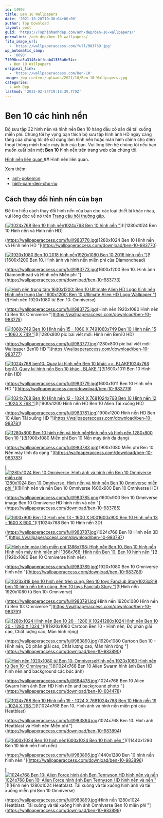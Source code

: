 ```yaml
---
id: 14993
title: Ben 10 Wallpapers
date: '2021-10-20T10:30:04+00:00'
author: Top Download
layout: post
guid: 'https://Tophinhanhdep.com/anh-dep/ben-10-wallpapers/'
permalink: /anh-dep/ben-10-wallpapers/
fifu_image_url:
  - 'https://wallpaperaccess.com/full/983769.jpg'
wp_automatic_camp:
  - '8098'
7f098cca5a3146cbffeab41336a6e54c:
  - Ben 10 Wallpapers
original_link:
  - 'https://wallpaperaccess.com/ben-10'
image: /wp-content/uploads/2021/10/Ben-10-Wallpapers.jpg
categories:
  - Ảnh Đẹp
lastmod: '2025-02-24T19:18:39.770Z'
---
```

# Ben 10 các hình nền

Bộ sưu tập 32 hình nền và hình nền Ben 10 hàng đầu có sẵn để tải xuống miễn phí. Chúng tôi hy vọng bạn thích bộ sưu tập hình ảnh HD ngày càng tăng của chúng tôi để sử dụng làm hình nền hoặc màn hình chính cho điện thoại thông minh hoặc máy tính của bạn. Vui lòng liên hệ chúng tôi nếu bạn muốn xuất bản một **Ben 10** hình nền trên trang web của chúng tôi.

[Hình nền liên quan ](#related) ## Hình nền liên quan.

   
 Xem thêm:

   
- [anh-pokemon](https://tophinhanhdep.com/anh-anime/anh-pokemon/)
- [hinh-xam-dep-cho-nu](https://tophinhanhdep.com/hinh-xam-dep/hinh-xam-dep-cho-nu/)

## Cách thay đổi hình nền của bạn

Để tìm hiểu cách thay đổi hình nền của bạn cho các loại thiết bị khác nhau, vui lòng đọc về nó trên [Trang câu hỏi thường gặp](https://tophinhanhdep.com/faq/).

  
[[![1024x768 Ben 10 hình nền](https://wallpaperaccess.com/full/983769.jpg)1024x768 Ben 10 hình nền "](https://wallpaperaccess.com/download/ben-10-983769)](![1280x1024 Ben 10 Hình nền và Hình nền HD)

(https://wallpaperaccess.com/full/983770.jpg)1280x1024 Ben 10 Hình nền và Hình nền HD "](https://wallpaperaccess.com/download/ben-10-983770)

[[![1920x1080 Ben 10 2018 hình nền](https://wallpaperaccess.com/full/983772.jpg)1920x1080 Ben 10 2018 hình nền "](https://wallpaperaccess.com/download/ben-10-983772)](![1600x1200 Ben 10. Hình ảnh và hình nền miễn phí của Diamondhead)

(https://wallpaperaccess.com/full/983773.jpg)1600x1200 Ben 10. Hình ảnh Diamondhead và Hình nền Miễn phí "](https://wallpaperaccess.com/download/ben-10-983773)

[[![Hình nền trung tâm 1600x1200: Ben 10 Ultimate Alien HD Logo hình nền](https://wallpaperaccess.com/full/703199.jpg)Hình nền trung tâm 1600x1200: Ben 10 Ultimate Alien HD Logo Wallpaper "](https://wallpaperaccess.com/download/ben-10-703199)](![Hình nền 1920x1080 từ Ben 10: Omniverse)

(https://wallpaperaccess.com/full/983775.jpg)Hình nền 1920x1080 Hình nền từ Ben 10: Omniverse "](https://wallpaperaccess.com/download/ben-10-983775)

[[![1060x749 Ben 10 Hình nền 15 - 1060 X 749](https://wallpaperaccess.com/full/983776.jpg)1060x749 Ben 10 Hình nền 15 - 1060 X 749 "](https://wallpaperaccess.com/download/ben-10-983776)](![1280x800 pic bài viết mới: Hình nền Ben10 HD)

(https://wallpaperaccess.com/full/983777.jpg)1280x800 pic bài viết mới: Wallpaper Ben10 HD "](https://wallpaperaccess.com/download/ben-10-983777)

[[![1024x768 ben10.  Quay lại hình nền Ben 10 khác >>.  BLAKE]()1024x768 ben10. Quay lại hình nền Ben 10 khác . BLAKE "](https://wallpaperaccess.com/download/ben-10-983778)](![1600x1011 Ben 10 Hình nền HD)

(https://wallpaperaccess.com/full/983779.jpg)1600x1011 Ben 10 Hình nền HD "](https://wallpaperaccess.com/download/ben-10-983779)

[[![1024x768 Ben 10 Hình nền 12 - 1024 X 768](https://wallpaperaccess.com/full/983780.jpg)1024x768 Ben 10 Hình nền 12 - 1024 X 768 "](https://wallpaperaccess.com/download/ben-10-983780)](![1900x1200 Hình nền HD Ben 10 Alien Tải xuống HD)

(https://wallpaperaccess.com/full/983781.jpg)1900x1200 Hình nền HD Ben 10 Alien Tải xuống HD "](https://wallpaperaccess.com/download/ben-10-983781)

[[![1280x800 Ben 10 hình nền và hình nền](https://wallpaperaccess.com/full/983782.jpg)Hình nền và hình nền 1280x800 Ben 10 "](https://wallpaperaccess.com/download/ben-10-983782)](![1900x1080 Miễn phí Ben 10 Nền máy tính đa dạng)

(https://wallpaperaccess.com/full/983783.jpg)1900x1080 Miễn phí Ben 10 Nền máy tính đa dạng "](https://wallpaperaccess.com/download/ben-10-983783)

[[![1280x1024 Ben 10 Omniverse.  Hình ảnh và hình nền Ben 10 Omniverse miễn phí](https://wallpaperaccess.com/full/983784.jpg)1280x1024 Ben 10 Omniverse. Hình nền và hình nền Ben 10 Omniverse miễn phí "](https://wallpaperaccess.com/download/ben-10-983784)](![Hình nền và nền Ben 10 Omniverse 1600x900 Ben 10 Omniverse HD)

(https://wallpaperaccess.com/full/983785.png)1600x900 Ben 10 Omniverse image Ben 10 Omniverse HD hình nền và nền "](https://wallpaperaccess.com/download/ben-10-983785)

[[![1600x900 Ben 10 Hình nền 13 - 1600 X 900](https://wallpaperaccess.com/full/983786.png)1600x900 Ben 10 Hình nền 13 - 1600 X 900 "](https://wallpaperaccess.com/download/ben-10-983786)](![1024x768 Ben 10 Hình nền 3D)

(https://wallpaperaccess.com/full/983787.jpg)1024x768 Ben 10 Hình nền 3D "](https://wallpaperaccess.com/download/ben-10-983787)

[[![Hình nền máy tính miễn phí 1366x768: Hình nền Ben 10.  Ben 10 hình nền](https://wallpaperaccess.com/full/983788.jpg)Hình nền máy tính miễn phí 1366x768: Hình nền Ben 10. Ben 10 hình nền "](https://wallpaperaccess.com/download/ben-10-983788)](![1920x1080 Ben 10 Omniverse hình nền)

(https://wallpaperaccess.com/full/983789.jpg)1920x1080 Ben 10 Omniverse hình nền "](https://wallpaperaccess.com/download/ben-10-983789)

[[![1023x818 ben 10 hình nền trên cùng.  Ben 10 toys Fanclub Story](https://wallpaperaccess.com/full/983790.jpg)1023x818 ben 10 hình nền trên cùng. Ben 10 toys Fanclub Story "](https://wallpaperaccess.com/download/ben-10-983790)](![Hình nền 1920x1080 từ Ben 10: Omniverse)

(https://wallpaperaccess.com/full/983791.jpg)Hình nền 1920x1080 Hình nền từ Ben 10: Omniverse "](https://wallpaperaccess.com/download/ben-10-983791)

[[![1280x1024 Hình nền Ben 10 20 - 1280 X 1024](https://wallpaperaccess.com/full/983792.png)1280x1024 Hình nền Ben 10 20 - 1280 X 1024 "](https://wallpaperaccess.com/download/ben-10-983792)](![1920x1080 Cartoon Ben 10 - Hình nền, Độ phân giải cao, Chất lượng cao, Màn hình rộng)

(https://wallpaperaccess.com/full/983890.jpg)1920x1080 Cartoon Ben 10 - Hình nền, Độ phân giải cao, Chất lượng cao, Màn hình rộng "](https://wallpaperaccess.com/download/ben-10-983890)

[[![Hình nền 1920x1080 từ Ben 10: Omniverse](https://wallpaperaccess.com/full/983891.jpg)Hình nền 1920x1080 Hình nền từ Ben 10: Omniverse "](https://wallpaperaccess.com/download/ben-10-983891)](![1024x768 Ben 10 Alien Swarm hình ảnh Ben HD hình nền and background các bức ảnh)

(https://wallpaperaccess.com/full/684478.jpg)1024x768 Ben 10 Alien Swarm hình ảnh Ben HD hình nền and background photo "](https://wallpaperaccess.com/download/ben-10-684478)

[[![1024x768 Ben 10 Hình nền 19 - 1024 X 768](https://wallpaperaccess.com/full/983893.jpg)1024x768 Ben 10 Hình nền 19 - 1024 X 768 "](https://wallpaperaccess.com/download/ben-10-983893)](![1024x768 Ben 10. Hình ảnh và hình nền miễn phí của Heatblast)

(https://wallpaperaccess.com/full/983894.jpg)1024x768 Ben 10. Hình ảnh Heatblast và Hình nền Miễn phí "](https://wallpaperaccess.com/download/ben-10-983894)

[[![1600x1024 Ben 10 hình nền](https://wallpaperaccess.com/full/983895.jpg)1600x1024 Ben 10 hình nền "](https://wallpaperaccess.com/download/ben-10-983895)](![1440x1280 Ben 10 hình nền hình nền)

(https://wallpaperaccess.com/full/983896.jpg)1440x1280 Ben 10 hình nền hình nền "](https://wallpaperaccess.com/download/ben-10-983896)

[[![1024x768 Ben 10: Alien Force hình ảnh Ben Tennyson HD hình nền và nền](https://wallpaperaccess.com/full/983897.jpg)1024x768 Ben 10: Alien Force hình ảnh Ben Tennyson HD hình nền và nền " ](https://wallpaperaccess.com/download/ben-10-983897)](![Hình nền 1280x1024 Heatblast.  Tải xuống và tải xuống hình ảnh và tải xuống miễn phí Ben 10 Omniverse)

(https://wallpaperaccess.com/full/983899.jpg)Hình nền 1280x1024 Heatblast. Tải xuống và tải xuống hình ảnh Omniverse Ben 10 miễn phí "](https://wallpaperaccess.com/download/ben-10-983899)
